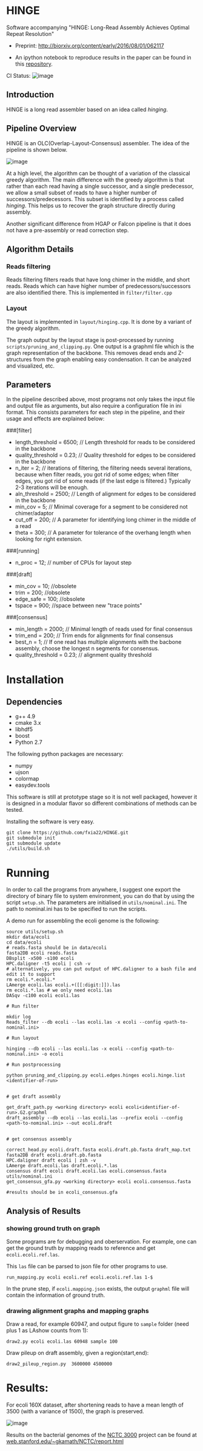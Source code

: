 # HINGE 
Software accompanying  "HINGE: Long-Read Assembly Achieves Optimal Repeat Resolution"

- Preprint: http://biorxiv.org/content/early/2016/08/01/062117

- An ipython notebook to reproduce results in the paper can be found in this [repository](https://github.com/govinda-kamath/HINGE-analyses).

CI Status: ![image](https://travis-ci.org/fxia22/HINGE.svg?branch=master)



## Introduction 

HINGE is a long read assembler based on an idea called _hinging_.

## Pipeline Overview

HINGE is an OLC(Overlap-Layout-Consensus) assembler. The idea of the pipeline is shown below. 

![image](misc/High_level_overview.png)

At a high level, the algorithm can be thought of a variation of the classical greedy algorithm.
The main difference with the greedy algorithm is that rather than each read having a single successor,
and a single predecessor, we allow a small subset of reads to have a higher number of successors/predecessors.
This subset is identified by a process called _hinging_. This helps us to recover the graph structure
directly during assembly.

Another significant difference from HGAP or Falcon pipeline is that it does not have a pre-assembly or read correction step. 



## Algorithm Details

### Reads filtering
Reads filtering filters reads that have long chimer in the middle, and short reads.
Reads which can have higher number of predecessors/successors are also identified there. 
This is implemented in `filter/filter.cpp`

### Layout 
The layout is implemented in `layout/hinging.cpp`. It is done by a variant of the greedy algorithm.

The graph output by the layout stage  is post-processed by running `scripts/pruning_and_clipping.py`.
One output is a graphml file which is the graph representation of the backbone.
This removes dead ends and Z-structures from the graph enabling easy condensation.
It can be analyzed and visualized, etc. 


## Parameters

In the pipeline described above, most programs not only takes the input file and output file as arguments, but also require a configuration file in ini format. This consists parameters for each step in the pipeline, and their usage and effects are explained below:


###[filter]
- length_threshold = 6500; // Length threshold for reads to be considered in the backbone
- quality_threshold = 0.23; // Quality threshold for edges to be considered in the backbone 
- n_iter = 2; // iterations of filtering, the filtering needs several iterations, because when filter reads, you got rid of some edges; when filter edges, you got rid of some reads (if the last edge is filtered.) Typically 2-3 iterations will be enough.
- aln_threshold = 2500; // Length of alignment for edges to be considered in the backbone
- min_cov = 5; // Minimal coverage for a segment to be considered not chimer/adaptor
- cut_off = 200; // A parameter for identifying long chimer in the middle of a read
- theta = 300; // A parameter for tolerance of the overhang length when looking for right extension.


###[running]
- n_proc = 12; // number of CPUs for layout step

###[draft]
- min_cov = 10; //obsolete
- trim = 200; //obsolete
- edge_safe = 100; //obsolete
- tspace = 900; //space between new "trace points"


###[consensus]
- min_length = 2000; // Minimal length of reads used for final consensus
- trim_end = 200; // Trim ends for alignments for final consensus
- best_n = 1; // If one read has multiple alignments with the bacbone assembly, choose the longest n segments for consensus.
- quality_threshold = 0.23; // alignment quality threshold

# Installation

## Dependencies
- g++ 4.9
- cmake 3.x
- libhdf5
- boost
- Python 2.7

The following python packages are necessary:
- numpy
- ujson
- colormap
- easydev.tools

This software is still at prototype stage so it is not well packaged, however it is designed in a modular flavor so different combinations of methods can be tested. 

Installing the software is very easy. 

```
git clone https://github.com/fxia22/HINGE.git
git submodule init
git submodule update
./utils/build.sh
```

# Running

In order to call the programs from anywhere, I suggest one export the directory of binary file to system environment, you can do that by using the script `setup.sh`. The parameters are initialised in `utils/nominal.ini`. The path to nominal.ini has to be specified to run the scripts.

A demo run for assembling the ecoli genome is the following:

```
source utils/setup.sh
mkdir data/ecoli
cd data/ecoli
# reads.fasta should be in data/ecoli
fasta2DB ecoli reads.fasta
DBsplit -x500 -s100 ecoli     
HPC.daligner -t5 ecoli | csh -v
# alternatively, you can put output of HPC.daligner to a bash file and edit it to support 
rm ecoli.*.ecoli.*
LAmerge ecoli.las ecoli.+([[:digit:]]).las
rm ecoli.*.las # we only need ecoli.las
DASqv -c100 ecoli ecoli.las

# Run filter

mkdir log
Reads_filter --db ecoli --las ecoli.las -x ecoli --config <path-to-nominal.ini>

# Run layout

hinging --db ecoli --las ecoli.las -x ecoli --config <path-to-nominal.ini> -o ecoli

# Run postprocessing

python pruning_and_clipping.py ecoli.edges.hinges ecoli.hinge.list <identifier-of-run>


# get draft assembly 

get_draft_path.py <working directory> ecoli ecoli<identifier-of-run>.G2.graphml
draft_assembly --db ecoli --las ecoli.las --prefix ecoli --config <path-to-nominal.ini> --out ecoli.draft


# get consensus assembly

correct_head.py ecoli.draft.fasta ecoli.draft.pb.fasta draft_map.txt
fasta2DB draft ecoli.draft.pb.fasta 
HPC.daligner draft ecoli | zsh -v  
LAmerge draft.ecoli.las draft.ecoli.*.las
consensus draft ecoli draft.ecoli.las ecoli.consensus.fasta utils/nominal.ini
get_consensus_gfa.py <working directory> ecoli ecoli.consensus.fasta

#results should be in ecoli_consensus.gfa
```

## Analysis of Results

### showing ground truth on graph
Some programs are for debugging and oberservation. For example, one can get the ground truth by mapping reads to reference and get `ecoli.ecoli.ref.las`.

This `las` file can be parsed to json file for other programs to use. 

```
run_mapping.py ecoli ecoli.ref ecoli.ecoli.ref.las 1-$ 
```

In the prune step, if `ecoli.mapping.json` exists, the output `graphml` file will contain the information of ground truth. 

### drawing alignment graphs and mapping graphs
Draw a read, for example 60947, and output figure to `sample` folder (need plus 1 as LAshow counts from 1):

```
draw2.py ecoli ecoli.las 60948 sample 100
```

Draw pileup on draft assembly, given a region(start,end):

```
draw2_pileup_region.py  3600000 4500000 
```

# Results:

For ecoli 160X dataset,  after shortening reads to have a mean length of 3500 (with a variance of 1500), the graph is preserved.


![image](misc/ecoli_shortened.png)

Results on the bacterial genomes of the [NCTC 3000](http://www.sanger.ac.uk/resources/downloads/bacteria/nctc/) project can be found at [web.stanford.edu/~gkamath/NCTC/report.html](https://web.stanford.edu/~gkamath/NCTC/report.html)
